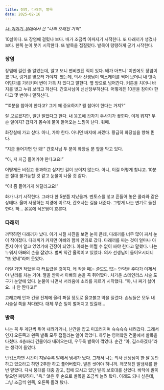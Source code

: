 ```yaml
---
title: 장염, 다래끼, 발목
date: 2025-02-16
---
```


*[나-이야기-무대](https://jagunbae.com/naimu/)에서 쓴 "나의 오래된 기억".*

10살이다. 또 장염에 걸렸나 보다. 배가 조금씩 아파지기 시작한다. 또 다래끼가 생겼나 보다. 한쪽 눈이 붓기 시작한다. 또 발목을 접질렸다. 발목이 탱탱하게 굳기 시작한다.

### 장염

장염에 걸린 줄 알았는데, 알고 보니 변비였던 적이 있다. 배가 아프니 '이번에도 장염이겠구나, 링거를 맞으러 가야지' 했는데, 의사 선생님이 엑스레이를 찍어 보더니 내 뱃속 어딘가를 가리키며 변이 가득 차 있다고 말한다. 옆 방으로 넘어간다. 커튼을 치더니 바지를 벗고 누워 보라고 하신다. 간호사님이 신신당부하신다. 어떻게든 10분을 참아야 한다고 몇 번이나 말하신다.

“10분을 참아야 한다고? 그게 왜 중요하지? 뭘 참아야 한다는 거지?”

잘 모르겠지만, 일단 알았다고 한다. 내 똥꼬에 갑자기 주사기가 꽂힌다. 이게 뭐지? 무슨 일이지? 갑자기 몸속에 물이 들어오는 느낌이 난다. 워매.

화장실에 가고 싶다. 아니, 가야 한다. 아니면 바지에 싸겠다. 황급히 화장실을 향해 뛴다.

“지금 들어가면 안 돼!” 간호사님 두 분이 화장실 문 앞을 막고 있다.

“아, 저 지금 들어가야 한다고요!”

어떻게든 비집고 통과하고 싶지만 길이 보이지 않는다. 아니, 이걸 어떻게 참냐고. 10분은 절대 불가능할 것 같고 눈물이 나올 것 같다.

“아! 좀 들어가게 해달라고요!”

화가 나기 시작한다. 그러다 한 5분쯤 지났을까. 멘토스를 넣고 흔들어 놓은 콜라와 같은 상태다. 울며 사정하는 지경에 이르자, 간호사는 길을 내준다. 그렇게 나는 변기로 돌진한다. 하... 온몸에 식은땀이 흐른다.

### 다래끼

까딱하면 다래끼가 났다. 아기 시절 사진을 보면 눈이 큰데, 다래끼를 너무 많이 짜서 눈이 작아졌다. 다래끼가 커지면 아빠와 함께 안과로 갔다. 다래끼를 짜는 것이 얼마나 아픈지 이미 알고 있었기에 긴장이 되었다. 아빠는 어쩔 수 없이 짜야 한다고 말했다. 나는 누워서 아빠의 손을 잡았다. 벌써 약간 울먹이고 있었다. 의사 선생님이 들어오시더니 “또 왔네”라며 웃었다.

이럴 거면 작았을 때 터트렸을 것이지. 왜 작을 때는 쓸모도 없는 안약을 주다가 이제서야 난리를 치는 거야. 열을 받아서 아빠의 손을 꼭 쥐어짰다. 차가운 스테인리스 시술 도구가 눈앞에 있다. 눈물이 나면서 서러움에 소리를 지르기 시작했다.
“아, 나 짜기 싫어요. 나 안 짠다고!”

고래고래 안과 건물 전체에 울려 퍼질 정도로 울고불고 악을 질렀다. 손님들은 모두 내 시술실 쪽을 쳐다봤다. 대체 무슨 일이 벌어지고 있길래…

### 발목

나는 꼭 두 계단씩 뛰어 내려가거나, 난간을 잡고 미끄러지며 슉슉슉슉 내려갔다. 그래서인지 오른쪽과 왼쪽 발목 모두 접질리는 일이 많았다. 하루는 영어학원 건물에서 발목을 다쳤다. 4층짜리 건물이라 내려오는데, 우두둑 발목이 꺾였다. 순간 “아, 깁스하겠다”라는 생각이 들었다.

반깁스하면 시간이 지날수록 발에서 냄새가 났다. 그래서 나는 의사 선생님이 한 달 동안 하고 있으라고 하면 2주만 하고 풀어버렸다. 발은 씻어야 하니까. 깨끗해진 발냄새를 한번 맡았다. 다시 붕대를 대충 감고, 집에 모시고 있던 발목 보호대를 신었다. 바닥에 발이 닿으면 찌릿하다. "윽." 앉은 후 손으로 발목을 조금씩 늘려 봤다. 이래도 되나 싶은데, 그냥 조금씩 왼쪽, 오른쪽 돌려 봤다.
